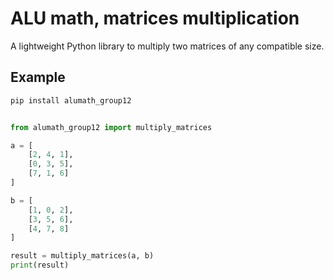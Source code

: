 # ALU math, matrices multiplication

A lightweight Python library to multiply two matrices of any compatible size.

## Example

```python
pip install alumath_group12
```

```python

from alumath_group12 import multiply_matrices

a = [
    [2, 4, 1],
    [0, 3, 5],
    [7, 1, 6]
]

b = [
    [1, 0, 2],
    [3, 5, 6],
    [4, 7, 8]
]

result = multiply_matrices(a, b)
print(result)

```
